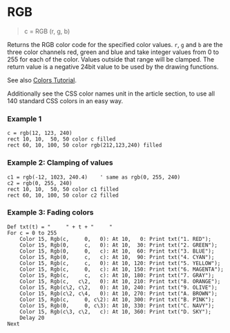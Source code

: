 # RGB

> c = RGB (r, g, b)

Returns the RGB color code for the specified color values. `r`, `g` and `b` are the three color channels red, green and blue and take integer values from 0 to 255 for each of the color. Values outside that range will be clamped. The return value is a negative 24bit value to be used by the drawing functions.

See also [Colors Tutorial](www.w3schools.com/colors/default.asp).

Additionally see the CSS color names unit in the article section, to use all 140 standard CSS colors in an easy way.

### Example 1

```
c = rgb(12, 123, 240)
rect 10, 10,  50, 50 color c filled
rect 60, 10, 100, 50 color rgb(212,123,240) filled
```

### Example 2: Clamping of values

```
c1 = rgb(-12, 1023, 240.4)    ' same as rgb(0, 255, 240)
c2 = rgb(0, 255, 240)
rect 10, 10,  50, 50 color c1 filled
rect 60, 10, 100, 50 color c2 filled
```

### Example 3: Fading colors

```
Def txt(t) = "     " + t + "     "
For c = 0 to 255
    Color 15, Rgb(c,     0,   0): At 10,   0: Print txt("1. RED");
    Color 15, Rgb(0,     c,   0): At 10,  30: Print txt("2. GREEN");
    Color 15, Rgb(0,     0,   c): At 10,  60: Print txt("3. BLUE");
    Color 15, Rgb(0,     c,   c): At 10,  90: Print txt("4. CYAN");
    Color 15, Rgb(c,     c,   0): At 10, 120: Print txt("5. YELLOW");
    Color 15, Rgb(c,     0,   c): At 10, 150: Print txt("6. MAGENTA");
    Color 15, Rgb(c,     c,   c): At 10, 180: Print txt("7. GRAY");
    Color 15, Rgb(c,   c\2,   0): At 10, 210: Print txt("8. ORANGE");
    Color 15, Rgb(c\2, c\2,   0): At 10, 240: Print txt("9. OLIVE");
    Color 15, Rgb(c\2, c\4,   0): At 10, 270: Print txt("A. BROWN");
    Color 15, Rgb(c,     0, c\2): At 10, 300: Print txt("B. PINK");
    Color 15, Rgb(0,     0, c\3): At 10, 330: Print txt("C. NAVY");
    Color 15, Rgb(c\3, c\2,   c): At 10, 360: Print txt("D. SKY");
    Delay 20
Next
```



